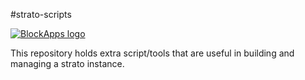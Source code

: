 #strato-scripts

[![BlockApps logo](http://blockapps.net/img/logo_cropped.png)](http://blockapps.net)




This repository holds extra script/tools that are useful in building and
managing a strato instance.  
